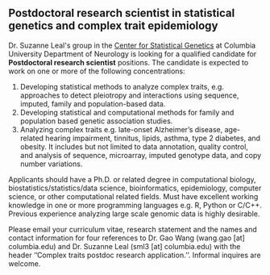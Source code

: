 ## Postdoctoral research scientist in statistical genetics and complex trait epidemiology

Dr. Suzanne Leal's group in the [Center for Statistical Genetics](https://neurology.columbia.edu/research/research-programs-and-partners/center-statistical-genetics/) at Columbia University Department of Neurology is looking for a qualified candidate for **Postdoctoral research scientist** positions. The candidate is expected to work on one or more of the following concentrations:

1. Developing statistical methods to analyze complex traits, e.g. approaches to detect pleiotropy and interactions using sequence, imputed, family and population-based data.
2. Developing statistical and computational methods for family and population based genetic association studies.
3. Analyzing complex traits e.g. late-onset Alzheimer’s disease, age-related hearing impairment, tinnitus, lipids, asthma, type 2 diabetes, and obesity. It includes but not limited to data annotation, quality control, and analysis of sequence, microarray, imputed genotype data, and copy number variations.

Applicants should have a Ph.D. or related degree in computational biology, biostatistics/statistics/data science, bioinformatics, epidemiology, computer science, or other computational related fields. Must have excellent working knowledge in one or more programming languages e.g. R, Python or C/C++. Previous experience analyzing large scale genomic data is highly desirable. 

Please email your curriculum vitae, research statement and the names and contact information for four references to Dr. Gao Wang (wang.gao [at] columbia.edu) and Dr. Suzanne Leal (sml3 [at] columbia.edu) with the header ‘’Complex traits postdoc research application.’’. Informal inquires are welcome.
